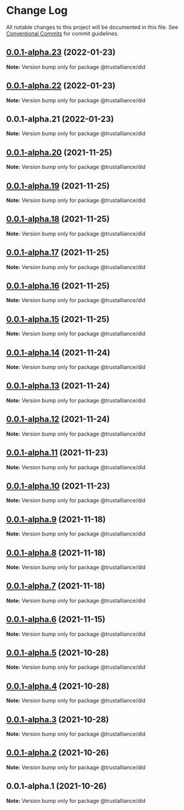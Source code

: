 # Change Log

All notable changes to this project will be documented in this file.
See [Conventional Commits](https://conventionalcommits.org) for commit guidelines.

## [0.0.1-alpha.23](https://github.com/TrustAllianceNZ/trust-sdk/compare/@trustalliance/did@0.0.1-alpha.22...@trustalliance/did@0.0.1-alpha.23) (2022-01-23)

**Note:** Version bump only for package @trustalliance/did





## [0.0.1-alpha.22](https://github.com/TrustAllianceNZ/trust-sdk/compare/@trustalliance/did@0.0.1-alpha.21...@trustalliance/did@0.0.1-alpha.22) (2022-01-23)

**Note:** Version bump only for package @trustalliance/did





## 0.0.1-alpha.21 (2022-01-23)

**Note:** Version bump only for package @trustalliance/did





## [0.0.1-alpha.20](https://github.com/trustalliance-blockchain/trustalliance-verifiable/compare/@trustalliance/did@0.0.1-alpha.19...@trustalliance/did@0.0.1-alpha.20) (2021-11-25)

**Note:** Version bump only for package @trustalliance/did





## [0.0.1-alpha.19](https://github.com/trustalliance-blockchain/trustalliance-verifiable/compare/@trustalliance/did@0.0.1-alpha.18...@trustalliance/did@0.0.1-alpha.19) (2021-11-25)

**Note:** Version bump only for package @trustalliance/did





## [0.0.1-alpha.18](https://github.com/trustalliance-blockchain/trustalliance-verifiable/compare/@trustalliance/did@0.0.1-alpha.17...@trustalliance/did@0.0.1-alpha.18) (2021-11-25)

**Note:** Version bump only for package @trustalliance/did





## [0.0.1-alpha.17](https://github.com/trustalliance-blockchain/track-back-verifier/compare/@trustalliance/did@0.0.1-alpha.16...@trustalliance/did@0.0.1-alpha.17) (2021-11-25)

**Note:** Version bump only for package @trustalliance/did





## [0.0.1-alpha.16](https://github.com/trustalliance-blockchain/track-back-verifier/packages/trustalliance-did/compare/@trustalliance/did@0.0.1-alpha.15...@trustalliance/did@0.0.1-alpha.16) (2021-11-25)

**Note:** Version bump only for package @trustalliance/did





## [0.0.1-alpha.15](github.com/trustalliance-blockchain/track-back-verifier/packages/trustalliance-did/compare/@trustalliance/did@0.0.1-alpha.14...@trustalliance/did@0.0.1-alpha.15) (2021-11-25)

**Note:** Version bump only for package @trustalliance/did





## [0.0.1-alpha.14](https://github.com/trustalliance-blockchain/trustalliance-did/compare/@trustalliance/did@0.0.1-alpha.13...@trustalliance/did@0.0.1-alpha.14) (2021-11-24)

**Note:** Version bump only for package @trustalliance/did





## [0.0.1-alpha.13](https://github.com/trustalliance-blockchain/trustalliance-did/compare/@trustalliance/did@0.0.1-alpha.12...@trustalliance/did@0.0.1-alpha.13) (2021-11-24)

**Note:** Version bump only for package @trustalliance/did





## [0.0.1-alpha.12](https://github.com/trustalliance-blockchain/trustalliance-did/compare/@trustalliance/did@0.0.1-alpha.11...@trustalliance/did@0.0.1-alpha.12) (2021-11-24)

**Note:** Version bump only for package @trustalliance/did





## [0.0.1-alpha.11](https://github.com/trustalliance-blockchain/trustalliance-did/compare/@trustalliance/did@0.0.1-alpha.10...@trustalliance/did@0.0.1-alpha.11) (2021-11-23)

**Note:** Version bump only for package @trustalliance/did





## [0.0.1-alpha.10](https://github.com/trustalliance-blockchain/trustalliance-did/compare/@trustalliance/did@0.0.1-alpha.9...@trustalliance/did@0.0.1-alpha.10) (2021-11-23)

**Note:** Version bump only for package @trustalliance/did





## [0.0.1-alpha.9](https://github.com/trustalliance-blockchain/trustalliance-did/compare/@trustalliance/did@0.0.1-alpha.8...@trustalliance/did@0.0.1-alpha.9) (2021-11-18)

**Note:** Version bump only for package @trustalliance/did





## [0.0.1-alpha.8](https://github.com/trustalliance-blockchain/trustalliance-did/compare/@trustalliance/did@0.0.1-alpha.7...@trustalliance/did@0.0.1-alpha.8) (2021-11-18)

**Note:** Version bump only for package @trustalliance/did





## [0.0.1-alpha.7](https://github.com/trustalliance-blockchain/trustalliance-did/compare/@trustalliance/did@0.0.1-alpha.6...@trustalliance/did@0.0.1-alpha.7) (2021-11-18)

**Note:** Version bump only for package @trustalliance/did





## [0.0.1-alpha.6](https://github.com/trustalliance-blockchain/trustalliance-did/compare/@trustalliance/did@0.0.1-alpha.5...@trustalliance/did@0.0.1-alpha.6) (2021-11-15)

**Note:** Version bump only for package @trustalliance/did





## [0.0.1-alpha.5](https://github.com/trustalliance-blockchain/trustalliance-did/compare/@trustalliance/did@0.0.1-alpha.4...@trustalliance/did@0.0.1-alpha.5) (2021-10-28)

**Note:** Version bump only for package @trustalliance/did





## [0.0.1-alpha.4](https://github.com/trustalliance-blockchain/trustalliance-did/compare/@trustalliance/did@0.0.1-alpha.3...@trustalliance/did@0.0.1-alpha.4) (2021-10-28)

**Note:** Version bump only for package @trustalliance/did





## [0.0.1-alpha.3](https://github.com/trustalliance-blockchain/trustalliance-did/compare/@trustalliance/did@0.0.1-alpha.2...@trustalliance/did@0.0.1-alpha.3) (2021-10-28)

**Note:** Version bump only for package @trustalliance/did





## [0.0.1-alpha.2](https://github.com/trustalliance-blockchain/trustalliance-did/compare/@trustalliance/did@0.0.1-alpha.1...@trustalliance/did@0.0.1-alpha.2) (2021-10-26)

**Note:** Version bump only for package @trustalliance/did





## 0.0.1-alpha.1 (2021-10-26)

**Note:** Version bump only for package @trustalliance/did

